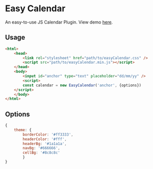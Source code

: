 # Easy Calendar

An easy-to-use JS Calendar Plugin. View demo [here](https://qianzhong516.github.io/JsPlugin-easyCalendar/).

## Usage

```html
<html>
    <head>
        <link rel="stylesheet" href="path/to/easyCalendar.css" />
        <script src="path/to/easyCalendar.min.js"></script>
    </head>
    <body>
        <input id="anchor" type="text" placeholder="dd/mm/yy" />
        <script>
		const calendar = new EasyCalendar('anchor', {options})
	</script>
    </body>
</html>
```

## Options 

```js
{
	theme: {
		borderColor: '#ff3333',
		headerColor: '#fff',
		headerBg: '#1a1a1a',
		navBg: '#666666',
		cellBg: '#8c8c8c'
    	}  
}
```



